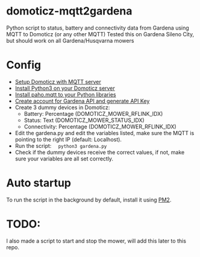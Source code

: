 # domoticz-mqtt2gardena
Python script to status, battery and connectivity data from Gardena using MQTT to Domoticz (or any other MQTT) 
Tested this on Gardena Sileno City, but should work on all Gardena/Husqvarna mowers

# Config
* [Setup Domoticz with MQTT server](https://www.domoticz.com/wiki/MQTT)
* [Install Python3 on your Domoticz server](https://www.domoticz.com/wiki/Using_Python_plugins)
* [Install paho.mqtt to your Python libraries](http://www.steves-internet-guide.com/into-mqtt-python-client/)
* [Create account for Gardena API and generate API Key](https://developer.husqvarnagroup.cloud/)
* Create 3 dummy devices in Domoticz:
  * Battery: Percentage (DOMOTICZ_MOWER_RFLINK_IDX)
  * Status: Text (DOMOTICZ_MOWER_STATUS_IDX)
  * Connectivity: Percentage (DOMOTICZ_MOWER_RFLINK_IDX)
* Edit the gardena.py and edit the variables listed, make sure the MQTT is pointing to the right IP (default: Localhost). 
* Run the script: ```  python3 gardena.py```
* Check if the dummy devices receive the correct values, if not, make sure your variables are all set correctly. 

# Auto startup
To run the script in the background by default, install it using [PM2](https://pm2.keymetrics.io/).

# TODO:
I also made a script to start and stop the mower, will add this later to this repo.
